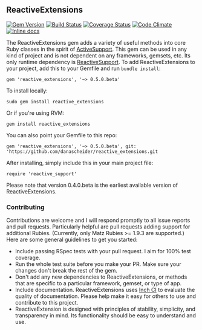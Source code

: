 ## ReactiveExtensions
[![Gem Version](https://badge.fury.io/rb/reactive_extensions.svg)](http://badge.fury.io/rb/reactive_extensions) [![Build Status](https://travis-ci.org/danascheider/reactive_extensions.svg?branch=master)](https://travis-ci.org/danascheider/reactive_extensions) [![Coverage Status](https://img.shields.io/coveralls/danascheider/reactive_extensions.svg)](https://coveralls.io/r/danascheider/reactive_extensions) [![Code Climate](https://codeclimate.com/github/danascheider/reactive_extensions/badges/gpa.svg)](https://codeclimate.com/github/danascheider/reactive_extensions) [![Inline docs](http://inch-ci.org/github/danascheider/reactive_extensions.svg?branch=master)](http://inch-ci.org/github/danascheider/reactive_extensions)

The ReactiveExtensions gem adds a variety of useful methods into core Ruby classes
in the spirit of [ActiveSupport](https://github.com/rails/activesupport). This gem can 
be used in any kind of project and is not dependent on any frameworks, gemsets, etc.
Its only runtime dependency is [ReactiveSupport](https://github.com/danascheider/reactive_support).
To add ReactiveExtensions to your project, add this to your Gemfile and run `bundle install`:
<pre><code>gem 'reactive_extensions', '~> 0.5.0.beta'</code></pre>
To install locally:
<pre><code>sudo gem install reactive_extensions</code></pre>
Or if you're using RVM: 
<pre><code>gem install reactive_extensions</code></pre>

You can also point your Gemfile to this repo:
<pre><code>gem 'reactive_extensions', '~> 0.5.0.beta', git: 'https://github.com/danascheider/reactive_extensions.git</code></pre>

After installing, simply include this in your main project file:
<pre><code>require 'reactive_support'</code></pre>

Please note that version 0.4.0.beta is the earliest available version of ReactiveExtensions.

### Contributing
Contributions are welcome and I will respond promptly to all issue reports and pull
requests. Particularly helpful are pull requests adding support for additional Rubies.
(Currently, only Matz Rubies >= 1.9.3 are supported.) Here are some general guidelines 
to get you started:
  * Include passing RSpec tests with your pull request. I aim for 100% test coverage.
  * Run the whole test suite before you make your PR. Make sure your changes don't
    break the rest of the gem.
  * Don't add any new dependencies to ReactiveExtensions, or methods that are specific
    to a particular framework, gemset, or type of app.
  * Include documentation. ReactiveExtensions uses [Inch CI](http://inch-ci.org) to
    evaluate the quality of documentation. Please help make it easy for others to
    use and contribute to this project.
  * ReactiveExtension is designed with principles of stability, simplicity, and 
    transparency in mind. Its functionality should be easy to understand and use.